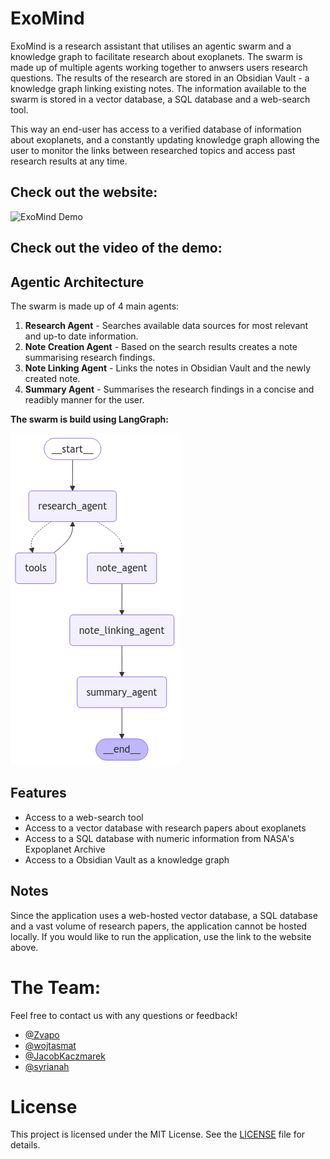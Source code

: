 # ExoMind

ExoMind is a research assistant that utilises an agentic swarm and a knowledge graph to facilitate research about exoplanets.
The swarm is made up of multiple agents working together to anwsers users research questions.
The results of the research are stored in an Obsidian Vault - a knowledge graph linking existing notes.
The information available to the swarm is stored in a vector database, a SQL database and a web-search tool.

This way an end-user has access to a verified database of information about exoplanets, and a constantly updating knowledge graph allowing the user to monitor the links between researched topics and access past research results at any time.

## Check out the website:

![ExoMind Demo](https://exomind.space)

## Check out the video of the demo:

<!-- <video src="backend/graphs_figs/demo.mp4" width="320" height="240" controls>
  Your browser does not support the video tag.
</video> -->

## Agentic Architecture

The swarm is made up of 4 main agents:

1. **Research Agent** - Searches available data sources for most relevant and up-to date information.
2. **Note Creation Agent** - Based on the search results creates a note summarising research findings.
4. **Note Linking Agent** - Links the notes in Obsidian Vault and the newly created note.
3. **Summary Agent** - Summarises the research findings in a concise and readibly manner for the user.

**The swarm is build using LangGraph:**

![LangGraph Architecture](backend/graphs_figs/graph.png)

## Features
- Access to a web-search tool
- Access to a vector database with research papers about exoplanets
- Access to a SQL database with numeric information from NASA's Expoplanet Archive
- Access to a Obsidian Vault as a knowledge graph

## Notes

Since the application uses a web-hosted vector database, a SQL database and a vast volume of research papers, the application cannot be hosted locally. If you would like to run the application, use the link to the website above.

# The Team:

Feel free to contact us with any questions or feedback!

- [@Zvapo](https://github.com/Zvapo)
- [@wojtasmat](https://github.com/wojtasmat)
- [@JacobKaczmarek](https://github.com/JacobKaczmarek)
- [@syrianah](https://github.com/syrianah)

# License

This project is licensed under the MIT License. See the [LICENSE](LICENSE) file for details.






